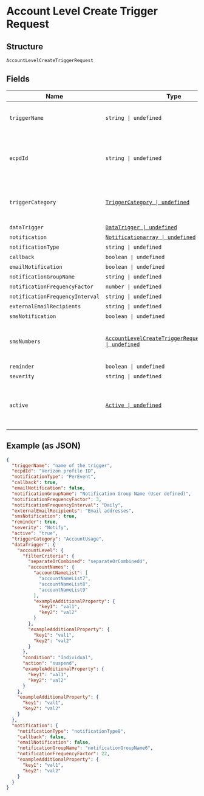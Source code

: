 
# Account Level Create Trigger Request

## Structure

`AccountLevelCreateTriggerRequest`

## Fields

| Name | Type | Tags | Description |
|  --- | --- | --- | --- |
| `triggerName` | `string \| undefined` | Optional | The user defined name of the trigger |
| `ecpdId` | `string \| undefined` | Optional | The Enterprise Customer Profile Database ID |
| `triggerCategory` | [`TriggerCategory \| undefined`](../../doc/models/trigger-category.md) | Optional | The type of trigger being created or modified |
| `dataTrigger` | [`DataTrigger \| undefined`](../../doc/models/data-trigger.md) | Optional | - |
| `notification` | [`Notificationarray \| undefined`](../../doc/models/notificationarray.md) | Optional | - |
| `notificationType` | `string \| undefined` | Optional | - |
| `callback` | `boolean \| undefined` | Optional | - |
| `emailNotification` | `boolean \| undefined` | Optional | - |
| `notificationGroupName` | `string \| undefined` | Optional | - |
| `notificationFrequencyFactor` | `number \| undefined` | Optional | - |
| `notificationFrequencyInterval` | `string \| undefined` | Optional | - |
| `externalEmailRecipients` | `string \| undefined` | Optional | - |
| `smsNotification` | `boolean \| undefined` | Optional | - |
| `smsNumbers` | [`AccountLevelCreateTriggerRequestSmsNumbers[] \| undefined`](../../doc/models/containers/account-level-create-trigger-request-sms-numbers.md) | Optional | This is Array of a container for any-of cases. |
| `reminder` | `boolean \| undefined` | Optional | - |
| `severity` | `string \| undefined` | Optional | - |
| `active` | [`Active \| undefined`](../../doc/models/active.md) | Optional | A flag to indicate of the trigger is active, true, or not, false |

## Example (as JSON)

```json
{
  "triggerName": "name of the trigger",
  "ecpdId": "Verizon profile ID",
  "notificationType": "PerEvent",
  "callback": true,
  "emailNotification": false,
  "notificationGroupName": "Notification Group Name (User defined)",
  "notificationFrequencyFactor": 3,
  "notificationFrequencyInterval": "Daily",
  "externalEmailRecipients": "Email addresses",
  "smsNotification": true,
  "reminder": true,
  "severity": "Notify",
  "active": "true",
  "triggerCategory": "AccountUsage",
  "dataTrigger": {
    "accountLevel": {
      "filterCriteria": {
        "separateOrCombined": "separateOrCombined4",
        "accountNames": {
          "accountNameList": [
            "accountNameList7",
            "accountNameList8",
            "accountNameList9"
          ],
          "exampleAdditionalProperty": {
            "key1": "val1",
            "key2": "val2"
          }
        },
        "exampleAdditionalProperty": {
          "key1": "val1",
          "key2": "val2"
        }
      },
      "condition": "Individual",
      "action": "suspend",
      "exampleAdditionalProperty": {
        "key1": "val1",
        "key2": "val2"
      }
    },
    "exampleAdditionalProperty": {
      "key1": "val1",
      "key2": "val2"
    }
  },
  "notification": {
    "notificationType": "notificationType8",
    "callback": false,
    "emailNotification": false,
    "notificationGroupName": "notificationGroupName6",
    "notificationFrequencyFactor": 22,
    "exampleAdditionalProperty": {
      "key1": "val1",
      "key2": "val2"
    }
  }
}
```

